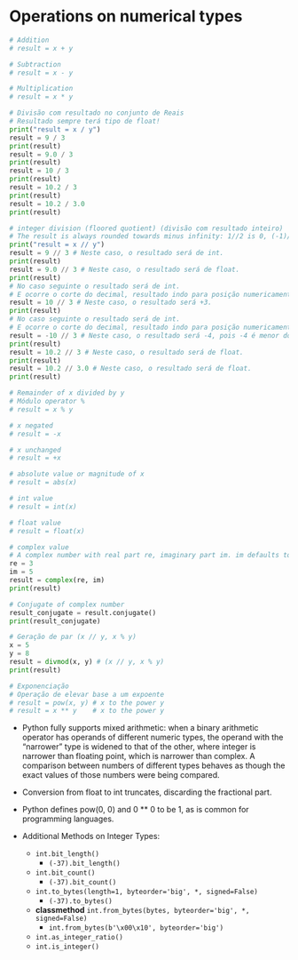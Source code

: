 # Operations on numerical types

```python
# Addition
# result = x + y

# Subtraction
# result = x - y

# Multiplication
# result = x * y

# Divisão com resultado no conjunto de Reais
# Resultado sempre terá tipo de float!
print("result = x / y") 
result = 9 / 3
print(result)
result = 9.0 / 3
print(result)
result = 10 / 3
print(result)
result = 10.2 / 3
print(result)
result = 10.2 / 3.0
print(result)

# integer division (floored quotient) (divisão com resultado inteiro)
# The result is always rounded towards minus infinity: 1//2 is 0, (-1)//2 is -1, 1//(-2) is -1, and (-1)//(-2) is 0.
print("result = x // y") 
result = 9 // 3 # Neste caso, o resultado será de int.
print(result)
result = 9.0 // 3 # Neste caso, o resultado será de float.
print(result)
# No caso seguinte o resultado será de int. 
# E ocorre o corte do decimal, resultado indo para posição numericamente menor.
result = 10 // 3 # Neste caso, o resultado será +3.
print(result)
# No caso seguinte o resultado será de int. 
# E ocorre o corte do decimal, resultado indo para posição numericamente menor.
result = -10 // 3 # Neste caso, o resultado será -4, pois -4 é menor do que -3.
print(result)
result = 10.2 // 3 # Neste caso, o resultado será de float.
print(result)
result = 10.2 // 3.0 # Neste caso, o resultado será de float.
print(result)

# Remainder of x divided by y
# Módulo operator %
# result = x % y

# x negated
# result = -x

# x unchanged
# result = +x

# absolute value or magnitude of x
# result = abs(x)

# int value
# result = int(x)

# float value
# result = float(x)

# complex value
# A complex number with real part re, imaginary part im. im defaults to zero
re = 3
im = 5
result = complex(re, im)
print(result)

# Conjugate of complex number
result_conjugate = result.conjugate()
print(result_conjugate)

# Geração de par (x // y, x % y)
x = 5
y = 8
result = divmod(x, y) # (x // y, x % y)
print(result)

# Exponenciação
# Operação de elevar base a um expoente
# result = pow(x, y) # x to the power y
# result = x ** y    # x to the power y
```  

- Python fully supports mixed arithmetic: when a binary arithmetic operator has operands of different numeric types, the operand with the “narrower” type is widened to that of the other, where integer is narrower than floating point, which is narrower than complex. A comparison between numbers of different types behaves as though the exact values of those numbers were being compared.
- Conversion from float to int truncates, discarding the fractional part.
- Python defines pow(0, 0) and 0 ** 0 to be 1, as is common for programming languages.

- Additional Methods on Integer Types:
    - `int.bit_length()`
        - `(-37).bit_length()`
    - `int.bit_count()`
        - `(-37).bit_count()`
    - `int.to_bytes(length=1, byteorder='big', *, signed=False)`
        - `(-37).to_bytes()`
    - **classmethod** `int.from_bytes(bytes, byteorder='big', *, signed=False)`
        - `int.from_bytes(b'\x00\x10', byteorder='big')`
    - `int.as_integer_ratio()`
    - `int.is_integer()`
```
